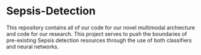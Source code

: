 # Sepsis-Detection

This repository contains all of our code for our novel multimodal archiecture and code for our research. This project serves to push the boundaries of pre-existing Sepsis detection resources through the use of both classifiers and neural networks.  
